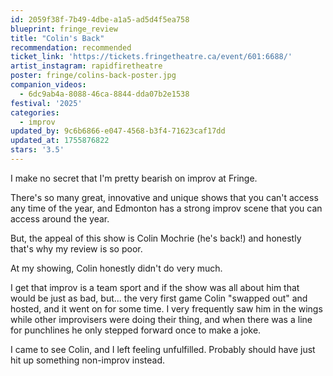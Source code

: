 ```yaml
---
id: 2059f38f-7b49-4dbe-a1a5-ad5d4f5ea758
blueprint: fringe_review
title: "Colin's Back"
recommendation: recommended
ticket_link: 'https://tickets.fringetheatre.ca/event/601:6688/'
artist_instagram: rapidfiretheatre
poster: fringe/colins-back-poster.jpg
companion_videos:
  - 6dc9ab4a-8088-46ca-8844-dda07b2e1538
festival: '2025'
categories:
  - improv
updated_by: 9c6b6866-e047-4568-b3f4-71623caf17dd
updated_at: 1755876822
stars: '3.5'
---
```

I make no secret that I'm pretty bearish on improv at Fringe.

There's so many great, innovative and unique shows that you can't access any time of the year, and Edmonton has a strong improv scene that you can access around the year.

But, the appeal of this show is Colin Mochrie (he's back!) and honestly that's why my review is so poor.

At my showing, Colin honestly didn't do very much.

I get that improv is a team sport and if the show was all about him that would be just as bad, but... the very first game Colin "swapped out" and hosted, and it went on for some time. I very frequently saw him in the wings while other improvisers were doing their thing, and when there was a line for punchlines he only stepped forward once to make a joke.

I came to see Colin, and I left feeling unfulfilled. Probably should have just hit up something non-improv instead.